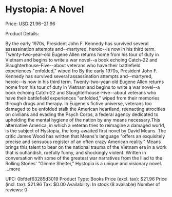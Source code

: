 # Hystopia: A Novel

Price: USD:$21.96-$21.96

Product Details:

By the early 1970s, President John F. Kennedy has survived several assassination attempts and--martyred, heroic--is now in his third term. Twenty-two-year-old Eugene Allen returns home from his tour of duty in Vietnam and begins to write a war novel--a book echoing Catch-22 and Slaughterhouse-Five--about veterans who have their battlefield experiences "enfolded," wiped fro By the early 1970s, President John F. Kennedy has survived several assassination attempts and--martyred, heroic--is now in his third term. Twenty-two-year-old Eugene Allen returns home from his tour of duty in Vietnam and begins to write a war novel--a book echoing Catch-22 and Slaughterhouse-Five--about veterans who have their battlefield experiences "enfolded," wiped from their memories through drugs and therapy. In Eugene's fictive universe, veterans too damaged to be enfolded stalk the American heartland, reenacting atrocities on civilians and evading the Psych Corps, a federal agency dedicated to upholding the mental hygiene of the nation by any means necessary.This alternative America, in which a veteran tries to reimagine a damaged world, is the subject of Hystopia, the long-awaited first novel by David Means. The critic James Wood has written that Means's language "offers an exquisitely precise and sensuous register of an often crazy American reality." Means brings this talent to bear on the national trauma of the Vietnam era in a work that is outlandish, ruefully funny, and shockingly violent. Written in conversation with some of the greatest war narratives from the Iliad to the Rolling Stones' "Gimme Shelter," Hystopia is a unique and visionary novel. ...more

UPC: 0bfdef63285d3019
Product Type: Books
Price (excl. tax): $21.96
Price (incl. tax): $21.96
Tax: $0.00
Availability: In stock (8 available)
Number of reviews: 0